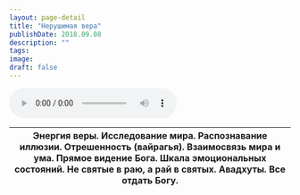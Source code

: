 ```yaml
---
layout: page-detail
title: "Нерушимая вера"
publishDate: 2018.09.08
description: ""
tags:
image:
draft: false
---
```


<audio title="2018.09.08 - Нерушимая вера.mp3" src="https://filer-api.advayta.org/v1.0/public/files/73229" controls=""></audio>

| Энергия веры. Исследование мира. Распознавание иллюзии. Отрешенность (вайрагья). Взаимосвязь мира и ума. Прямое видение Бога. Шкала эмоциональных состояний. Не святые в раю, а рай в святых. Авадхуты. Все отдать Богу. |
| ------------------------------------------------------------------------------------------------------------------------------------------------------------------------------------------------------------------------ |

  
